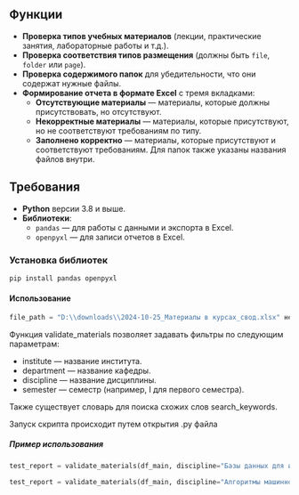 ## Функции

- **Проверка типов учебных материалов** (лекции, практические занятия, лабораторные работы и т.д.).
- **Проверка соответствия типов размещения** (должны быть `file`, `folder` или `page`).
- **Проверка содержимого папок** для убедительности, что они содержат нужные файлы.
- **Формирование отчета в формате Excel** с тремя вкладками:
  - **Отсутствующие материалы** — материалы, которые должны присутствовать, но отсутствуют.
  - **Некорректные материалы** — материалы, которые присутствуют, но не соответствуют требованиям по типу.
  - **Заполнено корректно** — материалы, которые присутствуют и соответствуют требованиям. Для папок также указаны названия файлов внутри.

## Требования

- **Python** версии 3.8 и выше.
- **Библиотеки**:
  - `pandas` — для работы с данными и экспорта в Excel.
  - `openpyxl` — для записи отчетов в Excel.

### Установка библиотек

```bash
pip install pandas openpyxl
```

#### Использование
```python
file_path = "D:\\downloads\\2024-10-25_Материалы в курсах_свод.xlsx" необходимо изменить на свой путь к файлу с выгруженными данными.
```

Функция validate_materials позволяет задавать фильтры по следующим параметрам:

- institute — название института.
- department — название кафедры.
- discipline — название дисциплины.
- semester — семестр (например, I для первого семестра).

Также существует словарь для поиска схожих слов search_keywords.

Запуск скрипта происходит путем открытия .py файла

##### Пример использования
```python
test_report = validate_materials(df_main, discipline="Базы данных для индустриальных задач", semester="I")
```

```python
test_report = validate_materials(df_main, discipline="Алгоритмы машинного обучения для решения прикладных задач", semester="I")
```


